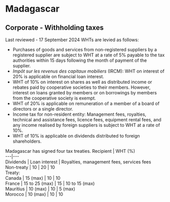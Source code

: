 # Madagascar
## Corporate - Withholding taxes
Last reviewed - 17 September 2024
WHTs are levied as follows:
  * Purchases of goods and services from non-registered suppliers by a registered supplier are subject to WHT at a rate of 5% payable to the tax authorities within 15 days following the month of payment of the supplier.
  * _Impôt sur les revenus des capitaux mobiliers_ (IRCM): WHT on interest of 20% is applicable on financial loan interest. 
  * WHT of 10% on interest on shares as well as distributed income or rebates paid by cooperative societies to their members. However, interest on loans granted by members or on borrowings by members from the cooperative society is exempt.
  * WHT of 20% is applicable on remuneration of a member of a board of directors or a single director.
  * Income tax for non-resident entity: Management fees, royalties, technical and assistance fees, licence fees, equipment rental fees, and any income realised by foreign suppliers is subject to WHT at a rate of 10%.
  * WHT of 10% is applicable on dividends distributed to foreign shareholders.


Madagascar has signed four tax treaties.
Recipient | WHT (%)  
---|---  
Dividends | Loan interest | Royalties, management fees, services fees  
Non-treaty | 10 | 20 | 10  
Treaty:  
Canada | 15 (max) | 10 | 10  
France | 15 to 25 (max) | 15 | 10 to 15 (max)  
Mauritius | 10 (max) | 10 | 5 (max)  
Morocco | 10 (max) | 10 | 10
